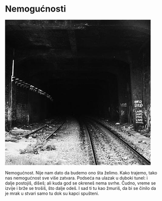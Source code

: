 # Nemogućnosti

![](nemogucnosti.jpg)

Nemogućnost. Nije nam dato da budemo ono šta želimo. Kako trajemo, tako nas nemogućnost sve više zatvara. Podseća na ulazak u duboki tunel: i dalje postojiš, dišeš; ali kuda god se okreneš nema svrhe. Čudno, vreme se izvije i brže se trošiš, što dalje odeš. I sad ti tu kao žmuriš, da bi se činilo da je mrak u stvari samo tu dok su kapci spušteni.
